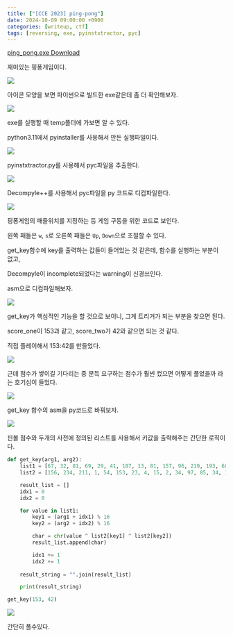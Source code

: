 ```yaml
---
title: ["[CCE 2023] ping-pong"]
date: 2024-10-09 09:00:00 +0900
categories: [writeup, ctf]
tags: [reversing, exe, pyinstxtractor, pyc]
---
```

<a href="/assets/bin/ctf/ping-pong/ping_pong.exe" download>ping_pong.exe Download</a>  

재미있는 핑퐁게임이다.

![](assets/img/writeup/ctf/ping-pong_writeup/-I-ynL3xpk5VxxIJzg4rBLLfKcbJhxdDFl2ufVludcw=.png)

아이콘 모양을 보면 파이썬으로 빌드한 exe같은데 좀 더 확인해보자.

![](assets/img/writeup/ctf/ping-pong_writeup/jtqBY7LoZ2Era1SZeg8UKFjVQoHf2RLfoeEkX7MbwyU=.png)

exe를 실행할 때 temp폴더에 가보면 알 수 있다.

python3.11에서 pyinstaller를 사용해서 만든 실행파일이다.

![](assets/img/writeup/ctf/ping-pong_writeup/Ik3B6WrMaDGCGJXGE8uDNoeelZfimDAATDs0-hMb-no=.png)

pyinstxtractor.py를 사용해서 pyc파일을 추출한다.

![](assets/img/writeup/ctf/ping-pong_writeup/Xv9zfNYdmT1LrVum1xscHRdO9cpEEBPqP_D0ZBJ9Wik=.png)

Decompyle++를 사용해서  pyc파일을 py 코드로 디컴파일한다.

![](assets/img/writeup/ctf/ping-pong_writeup/IVbWmifgbPYt3vMTlajUUL_FmF-E34ZbXOKHVFya178=.png)

핑퐁게임의 패들위치를 지정하는 등 게임 구동을 위한 코드로 보인다.

왼쪽 패들은 `w`, `s`로 오른쪽 패들은 `Up`, `Down`으로 조절할 수 있다.



get\_key함수에 key를 출력하는 값들이 들어있는 것 같은데, 함수를 실행하는 부분이 없고,

Decompyle이 incomplete되었다는 warning이 신경쓰인다.

asm으로 디컴파일해보자.

![](assets/img/writeup/ctf/ping-pong_writeup/UzlnPOVwwkK24LpDAKGW_MRAV3TQTEOj-C6EJ5tDBh4=.png)

get\_key가 핵심적인 기능을 할 것으로 보이니, 그게 트리거가 되는 부분을 찾으면 된다.

score\_one이 153과 같고, score\_two가 42와 같으면 되는 것 같다.

직접 플레이해서 153:42를 만들었다.

![](assets/img/writeup/ctf/ping-pong_writeup/dZ2Ai7m_MH4XMf4iUjnIcirpRMcggda8ZtXD7Ff8tps=.png)

근데 점수가 쌓이길 기다리는 중 문득 요구하는 점수가 훨씬 컸으면 어떻게 풀었을까 라는 호기심이 들었다.



![](assets/img/writeup/ctf/ping-pong_writeup/4aQQAnnFv_7mhs6RZ_hIq4qsuRIwNRN1lmgIs-O9ioc=.png)

get\_key 함수의 asm을 py코드로 바꿔보자.



![](assets/img/writeup/ctf/ping-pong_writeup/jezrimmJRXNOTsJB-R8Nnx1y2Bk6StQVJtIKEzxlWnA=.png)

핀볼 점수와 두개의 사전에 정의된 리스트를 사용해서 키값을 출력해주는 간단한 로직이다.



```python
def get_key(arg1, arg2):
    list1 = [67, 32, 81, 69, 29, 41, 187, 13, 81, 157, 96, 219, 193, 68, 98, 67, 77, 58, 68, 62, 99, 92, 216, 25, 119, 181, 74]
    list2 = [156, 234, 211, 1, 54, 153, 23, 4, 15, 2, 34, 97, 85, 34, 15, 20]

    result_list = []
    idx1 = 0
    idx2 = 0

    for value in list1:
        key1 = (arg1 + idx1) % 16
        key2 = (arg2 + idx2) % 16

        char = chr(value ^ list2[key1] ^ list2[key2])
        result_list.append(char)

        idx1 += 1
        idx2 += 1
    
    result_string = "".join(result_list)

    print(result_string)

get_key(153, 42)
```

![](assets/img/writeup/ctf/ping-pong_writeup/3RJPv9KUl5OpDewi75BFnAmOW3rdjaqWhltNMz6ep7Q=.png)

간단히 풀수있다.
